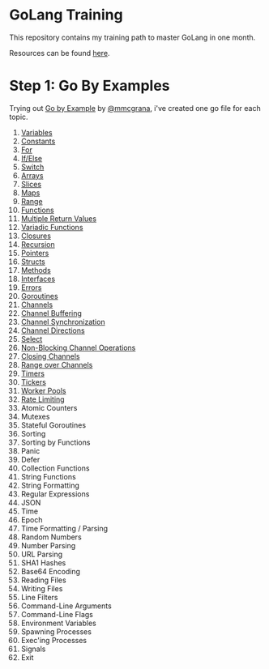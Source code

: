 # GoLang Training

This repository contains my training path to master GoLang in one month.

Resources can be found [here](http://harrymoreno.com/2016/06/30/How-to-learn-Golang-in-1-month.html).


# Step 1: Go By Examples
Trying out [Go by Example](https://gobyexample.com/) by [@mmcgrana](https://twitter.com/mmcgrana), i've created one go file for each topic.

1. [Variables](./variables.go)
1. [Constants](./constants.go)
1. [For](./for.go)
1. [If/Else](./ifelse.go)
1. [Switch](./switch.go)
1. [Arrays](./arrays.go)
1. [Slices](./slices.go)
1. [Maps](./maps.go)
1. [Range](./range.go)
1. [Functions](./functions.go)
1. [Multiple Return Values](./functions.go)
1. [Variadic Functions](./functions.go)
1. [Closures](./closures.go)
1. [Recursion](./recursive.go)
1. [Pointers](./pointers.go)
1. [Structs](./strucs.go)
1. [Methods](./methods.go)
1. [Interfaces](./interfaces.go)
1. [Errors](./errors.go)
1. [Goroutines](./go-routines.go)
1. [Channels](./channels.go)
1. [Channel Buffering](./channel-buffering.go)
1. [Channel Synchronization](./channel-sync.go)
1. [Channel Directions](./channel-directions.go)
1. [Select](select.go)
1. [Non-Blocking Channel Operations](./channels-non-blocking.go)
1. [Closing Channels](./close-channels.go)
1. [Range over Channels](./range-channels.go)
1. [Timers](./timers.go)
1. [Tickers](./tickers.go)
1. [Worker Pools](./worker-pools.go)
1. [Rate Limiting](./rate-limiting.go)
1. Atomic Counters
1. Mutexes
1. Stateful Goroutines
1. Sorting
1. Sorting by Functions
1. Panic
1. Defer
1. Collection Functions
1. String Functions
1. String Formatting
1. Regular Expressions
1. JSON
1. Time
1. Epoch
1. Time Formatting / Parsing
1. Random Numbers
1. Number Parsing
1. URL Parsing
1. SHA1 Hashes
1. Base64 Encoding
1. Reading Files
1. Writing Files
1. Line Filters
1. Command-Line Arguments
1. Command-Line Flags
1. Environment Variables
1. Spawning Processes
1. Exec'ing Processes
1. Signals
1. Exit

